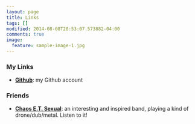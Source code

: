 ```yaml
---
layout: page
title: Links
tags: []
modified: 2014-08-08T20:53:07.573882-04:00
comments: true
image:
  feature: sample-image-1.jpg
---
```

### My Links

- **[Github](https://github.com/dosimont)**: my Github account


### Friends

- **[Chaos E.T. Sexual](https://chaosetsexual.bandcamp.com/)**: an interesting and inspired band, playing a kind of drone/dub/metal. Listen to it!

